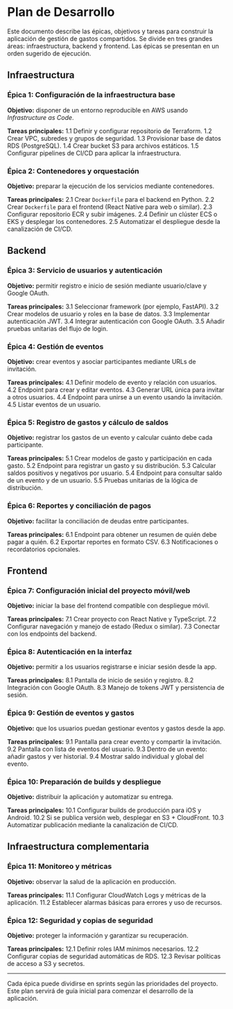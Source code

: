 # Plan de Desarrollo

Este documento describe las épicas, objetivos y tareas para construir la aplicación de gestión de gastos compartidos. Se divide en tres grandes áreas: infraestructura, backend y frontend. Las épicas se presentan en un orden sugerido de ejecución.

## Infraestructura

### Épica 1: Configuración de la infraestructura base
**Objetivo:** disponer de un entorno reproducible en AWS usando _Infrastructure as Code_.

**Tareas principales:**
1.1 Definir y configurar repositorio de Terraform.
1.2 Crear VPC, subredes y grupos de seguridad.
1.3 Provisionar base de datos RDS (PostgreSQL).
1.4 Crear bucket S3 para archivos estáticos.
1.5 Configurar pipelines de CI/CD para aplicar la infraestructura.

### Épica 2: Contenedores y orquestación
**Objetivo:** preparar la ejecución de los servicios mediante contenedores.

**Tareas principales:**
2.1 Crear `Dockerfile` para el backend en Python.
2.2 Crear `Dockerfile` para el frontend (React Native para web o similar).
2.3 Configurar repositorio ECR y subir imágenes.
2.4 Definir un clúster ECS o EKS y desplegar los contenedores.
2.5 Automatizar el despliegue desde la canalización de CI/CD.

## Backend

### Épica 3: Servicio de usuarios y autenticación
**Objetivo:** permitir registro e inicio de sesión mediante usuario/clave y Google OAuth.

**Tareas principales:**
3.1 Seleccionar framework (por ejemplo, FastAPI).
3.2 Crear modelos de usuario y roles en la base de datos.
3.3 Implementar autenticación JWT.
3.4 Integrar autenticación con Google OAuth.
3.5 Añadir pruebas unitarias del flujo de login.

### Épica 4: Gestión de eventos
**Objetivo:** crear eventos y asociar participantes mediante URLs de invitación.

**Tareas principales:**
4.1 Definir modelo de evento y relación con usuarios.
4.2 Endpoint para crear y editar eventos.
4.3 Generar URL única para invitar a otros usuarios.
4.4 Endpoint para unirse a un evento usando la invitación.
4.5 Listar eventos de un usuario.

### Épica 5: Registro de gastos y cálculo de saldos
**Objetivo:** registrar los gastos de un evento y calcular cuánto debe cada participante.

**Tareas principales:**
5.1 Crear modelos de gasto y participación en cada gasto.
5.2 Endpoint para registrar un gasto y su distribución.
5.3 Calcular saldos positivos y negativos por usuario.
5.4 Endpoint para consultar saldo de un evento y de un usuario.
5.5 Pruebas unitarias de la lógica de distribución.

### Épica 6: Reportes y conciliación de pagos
**Objetivo:** facilitar la conciliación de deudas entre participantes.

**Tareas principales:**
6.1 Endpoint para obtener un resumen de quién debe pagar a quién.
6.2 Exportar reportes en formato CSV.
6.3 Notificaciones o recordatorios opcionales.

## Frontend

### Épica 7: Configuración inicial del proyecto móvil/web
**Objetivo:** iniciar la base del frontend compatible con despliegue móvil.

**Tareas principales:**
7.1 Crear proyecto con React Native y TypeScript.
7.2 Configurar navegación y manejo de estado (Redux o similar).
7.3 Conectar con los endpoints del backend.

### Épica 8: Autenticación en la interfaz
**Objetivo:** permitir a los usuarios registrarse e iniciar sesión desde la app.

**Tareas principales:**
8.1 Pantalla de inicio de sesión y registro.
8.2 Integración con Google OAuth.
8.3 Manejo de tokens JWT y persistencia de sesión.

### Épica 9: Gestión de eventos y gastos
**Objetivo:** que los usuarios puedan gestionar eventos y gastos desde la app.

**Tareas principales:**
9.1 Pantalla para crear evento y compartir la invitación.
9.2 Pantalla con lista de eventos del usuario.
9.3 Dentro de un evento: añadir gastos y ver historial.
9.4 Mostrar saldo individual y global del evento.

### Épica 10: Preparación de builds y despliegue
**Objetivo:** distribuir la aplicación y automatizar su entrega.

**Tareas principales:**
10.1 Configurar builds de producción para iOS y Android.
10.2 Si se publica versión web, desplegar en S3 + CloudFront.
10.3 Automatizar publicación mediante la canalización de CI/CD.

## Infraestructura complementaria

### Épica 11: Monitoreo y métricas
**Objetivo:** observar la salud de la aplicación en producción.

**Tareas principales:**
11.1 Configurar CloudWatch Logs y métricas de la aplicación.
11.2 Establecer alarmas básicas para errores y uso de recursos.

### Épica 12: Seguridad y copias de seguridad
**Objetivo:** proteger la información y garantizar su recuperación.

**Tareas principales:**
12.1 Definir roles IAM mínimos necesarios.
12.2 Configurar copias de seguridad automáticas de RDS.
12.3 Revisar políticas de acceso a S3 y secretos.

---

Cada épica puede dividirse en sprints según las prioridades del proyecto. Este plan servirá de guía inicial para comenzar el desarrollo de la aplicación.

